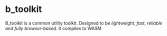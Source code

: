 # b_toolkit
B_toolkit is a common utility toolkit. Designed to be *lightweight, fast, reliable and fully browser-based*. It compiles to WASM
